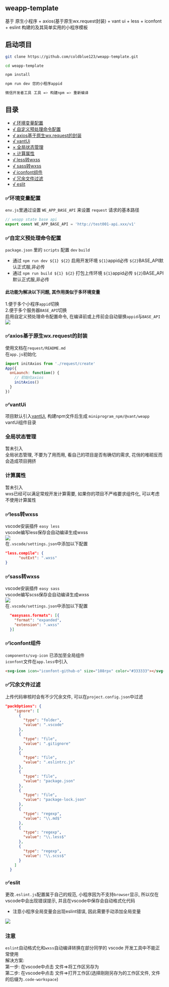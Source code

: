 ## weapp-template
基于 原生小程序 + axios(基于原生wx.request封装) + vant ui + less + iconfont + eslint 构建的及其简单实用的小程序模板

## 启动项目
```bash
git clone https://github.com/coldblue123/weapp-template.git

cd weapp-template

npm install

npm run dev 您的小程序appid

微信开发者工具 工具 => 构建npm => 重新编译
```

## 目录
- [√ 环境变量配置](#env)
- [√ 自定义预处理命令配置](#create-env)
- [√ axios基于原生wx.request的封装](#axios)
- [√ vantUi](#vant)
- [× 全局状态管理](#mox)
- [× 计算属性](#compute)
- [√ less转wxss](#less)
- [√ sass转wxss](#sass)
- [√ iconfont组件](#iconfont)
- [√ 冗余文件过滤](#clear)
- [√ eslit](#eslint)

### <span id='env'>✅环境变量配置</span>
`env.js`里通过设置 `WE_APP_BASE_API` 来设置 `request` 请求的基本路径
```javascript
// weapp state base api
export const WE_APP_BASE_API = 'http://test001-api.xxx/v1'
```

### <span id='create-env'>✅自定义预处理命令配置</span>
`package.json` 里的 `scripts` 配置 `dev` `build`<br>
- 通过 `npm run dev ${1} ${2}` 启用开发环境 `${1}`appid必传  `${2}`BASE_API默认正式服,非必传<br>
- 通过 `npm run build ${1} ${2}` 打包上传环境 `${1}`appid必传  `${2}`BASE_API默认正式服,非必传<br>
#### 此功能为解决以下问题, 其作用类似于多环境变量<br>
1.便于多个小程序`appid`切换<br>
2.便于多个服务器`BASE_API`切换<br>
启用自定义预处理命令配置命令, 在编译前或上传前会自动替换`appid`与`BASE_API`<br>
<img src="https://note.youdao.com/yws/public/resource/6d39c8c0854ee74a82d677c892787543/xmlnote/EE4BC7D597754135BA40964AA99C89BB/4927">

### <span id="axios">✅axios基于原生wx.request的封装</span>
使用文档在`request/README.md`<br>
在`app.js`初始化
```javascript
import initAxios from './request/create'
App({
  onLaunch: function() {
    // 初始化axios
    initAxios()
  }
})
```
### <span id="vant">✅vantUi</span>

项目默认引入[vantUi](https://vant-contrib.gitee.io/vant-weapp/#/intro), 构建npm文件后生成 `miniprogram_npm/@vant/weapp` vantUi组件目录

### <span id="mox">全局状态管理</span>
暂未引入<br>
全局状态管理, 不要为了用而用, 看自己的项目是否有确切的需求, 花俏的堆砌反而会造成项目拥挤

### <span id="computed">计算属性</span>
暂未引入<br>
wxs已经可以满足常规开发计算需要, 如果你的项目不严格要求组件化, 可以考虑不使用计算属性

### <span id="less">✅less转wxss</span>
vscode安装插件 `easy less`<br>
vscode编写less保存会自动编译生成wxss<br>
<img src="https://note.youdao.com/yws/public/resource/6d39c8c0854ee74a82d677c892787543/xmlnote/605844ECE813449C990FAF58643BF44F/4711"><br>
在`.vscode/settings.json`中添加以下配置
```json
"less.compile": {
      "outExt": ".wxss"
}
```

### <span id="sass">✅sass转wxss</span>
vscode安装插件 `easy sass`<br>
vscode编写scss保存会自动编译生成wxss<br>
<img src="https://note.youdao.com/yws/public/resource/6d39c8c0854ee74a82d677c892787543/xmlnote/B6D8CD72AFCF419DAC7394629C5588FC/4936"><br>
在`.vscode/settings.json`中添加以下配置
```json
  "easysass.formats": [{
    "format": "expanded",
    "extension": ".wxss"
  }]
```

### <span id="iconfont">✅iconfont组件</span>
`components/svg-icon` 已添加至全局组件<br>
`iconfont`文件在`app.less`中引入<br>
```html
<svg-icon icon="iconfont-github-o" size="108rpx" color="#333333"></svg-icon>
```

### <span id="clear">✅冗余文件过滤</span>
上传代码审核时会有不少冗余文件, 可以在`project.config.json`中过滤
```json
"packOptions": {
    "ignore": [
      {
        "type": "folder",
        "value": ".vscode"
      },
      {
        "type": "file",
        "value": ".gitignore"
      },
      {
        "type": "file",
        "value": ".eslintrc.js"
      },
      {
        "type": "file",
        "value": "package.json"
      },
      {
        "type": "file",
        "value": "package-lock.json"
      },
      {
        "type": "regexp",
        "value": "\\.md$"
      },
      {
        "type": "regexp",
        "value": "\\.less$"
      },
      {
        "type": "regexp",
        "value": "\\.scss$"
      }
    ]
  }
```

### <span>✅eslit</span>
更改`.eslint.js`配置属于自己的规范, 小程序因为不支持`browser`显示, 所以仅在vscode中会出现错误提示, 并且在vscode中保存会自动格式化代码<br>
- 注意小程序全局变量会出现eslint错误, 因此需要手动添加全局变量<br>
<img src="https://note.youdao.com/yws/public/resource/6d39c8c0854ee74a82d677c892787543/xmlnote/E25860519A97403DA4183298CFFDB073/4639">
<img>

### 注意
`eslint`自动格式化和`wxss`自动编译转换在部分同学的 vscode 开发工具中不能正常使用<br>
解决方案: <br>
第一步: 在vscode中点击 文件=>将工作区另存为<br>
第二步: 在vscode中点击 文件=>打开工作区(选择刚刚另存为的工作区文件, 文件的后缀为`.code-workspace`) <br>
